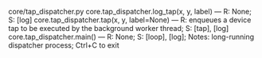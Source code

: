 
core/tap_dispatcher.py
core.tap_dispatcher.log_tap(x, y, label) — R: None; S: [log]
core.tap_dispatcher.tap(x, y, label=None) — R: enqueues a device tap to be executed by the background worker thread; S: [tap], [log]
core.tap_dispatcher.main() — R: None; S: [loop], [log]; Notes: long-running dispatcher process; Ctrl+C to exit
